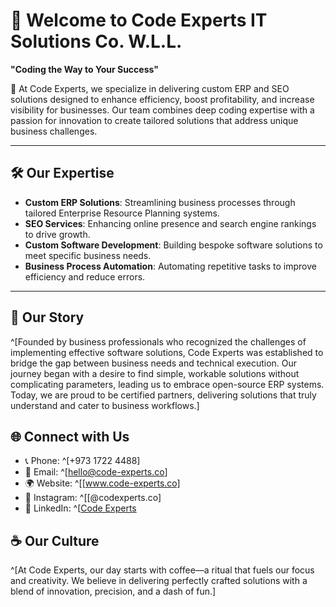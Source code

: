 # 👋 Welcome to Code Experts IT Solutions Co. W.L.L.

**"Coding the Way to Your Success"**

🚀 At Code Experts, we specialize in delivering custom ERP and SEO solutions designed to enhance efficiency, boost profitability, and increase visibility for businesses. Our team combines deep coding expertise with a passion for innovation to create tailored solutions that address unique business challenges.

---

## 🛠️ Our Expertise

- **Custom ERP Solutions**: Streamlining business processes through tailored Enterprise Resource Planning systems.
- **SEO Services**: Enhancing online presence and search engine rankings to drive growth.
- **Custom Software Development**: Building bespoke software solutions to meet specific business needs.
- **Business Process Automation**: Automating repetitive tasks to improve efficiency and reduce errors.

---

## 💼 Our Story

^[Founded by business professionals who recognized the challenges of implementing effective software solutions, Code Experts was established to bridge the gap between business needs and technical execution. Our journey began with a desire to find simple, workable solutions without complicating parameters, leading us to embrace open-source ERP systems. Today, we are proud to be certified partners, delivering solutions that truly understand and cater to business workflows.]
## 🌐 Connect with Us

- 📞 Phone: ^[+973 1722 4488]
- 📧 Email: ^[hello@code-experts.co]
- 🌍 Website: ^[[www.code-experts.co]
- 📸 Instagram: ^[[@codexperts.co]
- 💼 LinkedIn: ^[[Code Experts](https://www.linkedin.com/company/code-experts)

## ☕ Our Culture

^[At Code Experts, our day starts with coffee—a ritual that fuels our focus and creativity. We believe in delivering perfectly crafted solutions with a blend of innovation, precision, and a dash of fun.]
